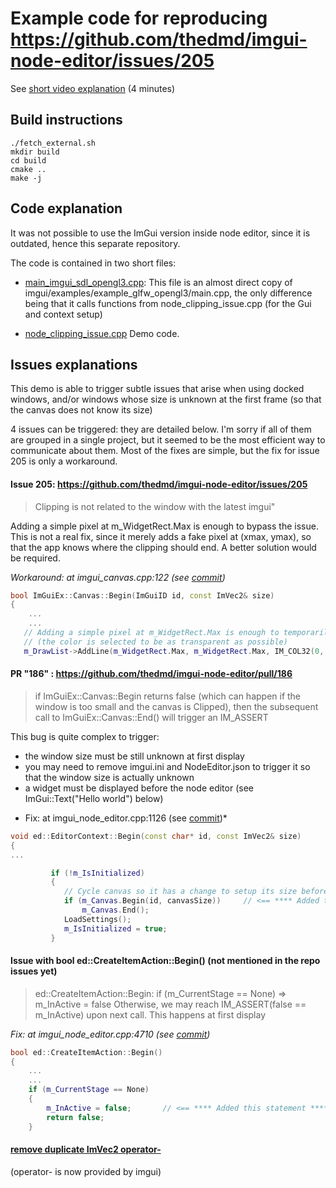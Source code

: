 # Example code for reproducing https://github.com/thedmd/imgui-node-editor/issues/205

See [short video explanation](https://traineq.org/poub/node_clipping_issue.mp4) (4 minutes)

## Build instructions

```
./fetch_external.sh
mkdir build
cd build
cmake ..
make -j
```


## Code explanation

It was not possible to use the ImGui version inside node editor, since it is outdated, hence this separate repository.

The code is contained in two short files: 
* [main_imgui_sdl_opengl3.cpp](main_imgui_sdl_opengl3.cpp): This file is an almost direct copy of  imgui/examples/example_glfw_opengl3/main.cpp, the only difference being that it calls functions from node_clipping_issue.cpp (for the Gui and context setup)

* [node_clipping_issue.cpp](node_clipping_issue.cpp)
Demo code. 

## Issues explanations

This demo is able to trigger subtle issues that arise when using docked windows,
and/or windows whose size is unknown at the first frame (so that the canvas does not know its size)

4 issues can be triggered: they are detailed below. I'm sorry if all of them are grouped in a single project, but it seemed to be the most efficient way to communicate about them. Most of the fixes are simple, but the fix for issue 205 is only a workaround.

#### Issue 205: https://github.com/thedmd/imgui-node-editor/issues/205
> Clipping is not related to the window with the latest imgui"

Adding a simple pixel at m_WidgetRect.Max is enough to bypass the issue.
This is not a real fix, since it merely adds a fake pixel at (xmax, ymax), so that the app knows where the clipping should end. A better solution would be required.

*Workaround: at imgui_canvas.cpp:122 (see [commit](https://github.com/pthom/imgui-node-editor/commit/2265a4bad141a07478292186eb282c85a4bb6991))*

```cpp
bool ImGuiEx::Canvas::Begin(ImGuiID id, const ImVec2& size)
{
    ...
    ...
   // Adding a simple pixel at m_WidgetRect.Max is enough to temporarily solve the issue
   // (the color is selected to be as transparent as possible)
   m_DrawList->AddLine(m_WidgetRect.Max, m_WidgetRect.Max, IM_COL32(0, 0, 0, 1)); // <= **** Added this workaround ****
```

#### PR "186" : https://github.com/thedmd/imgui-node-editor/pull/186
>if ImGuiEx::Canvas::Begin returns false (which can happen if the window is too small and the canvas is Clipped), then the subsequent call to ImGuiEx::Canvas::End() will trigger an IM_ASSERT

This bug is quite complex to trigger:

- the window size must be still unknown at first display
- you may need to remove imgui.ini and NodeEditor.json to trigger it so that the window size is actually unknown
- a widget must be displayed before the node editor (see ImGui::Text("Hello world") below)

* Fix: at imgui_node_editor.cpp:1126 (see [commit](https://github.com/pthom/imgui-node-editor/commit/2ba8ca4f3a36ee086950d98b34422c81e550722c))*
```cpp
void ed::EditorContext::Begin(const char* id, const ImVec2& size)
{
...

         if (!m_IsInitialized)
         {
            // Cycle canvas so it has a change to setup its size before settings are loaded
            if (m_Canvas.Begin(id, canvasSize))     // <== **** Added this if ****
                m_Canvas.End();
            LoadSettings();
            m_IsInitialized = true;
         }
```

#### Issue with bool ed::CreateItemAction::Begin()  (not mentioned in the repo issues yet)
> ed::CreateItemAction::Begin: if (m_CurrentStage == None) => m_InActive = false
Otherwise, we may reach IM_ASSERT(false == m_InActive) upon next call. This happens at first display

*Fix: at imgui_node_editor.cpp:4710 (see [commit](https://github.com/pthom/imgui-node-editor/commit/2ba8ca4f3a36ee086950d98b34422c81e550722c))*

```cpp
bool ed::CreateItemAction::Begin()
{
    ...
    ...
    if (m_CurrentStage == None)
    {
        m_InActive = false;       // <== **** Added this statement ****
        return false;
    }
```


#### [remove duplicate ImVec2 operator-](https://github.com/pthom/imgui-node-editor/commit/0da24eb1bbc4355113509ab519d37b1f856660c0)
(operator- is now provided by imgui)
